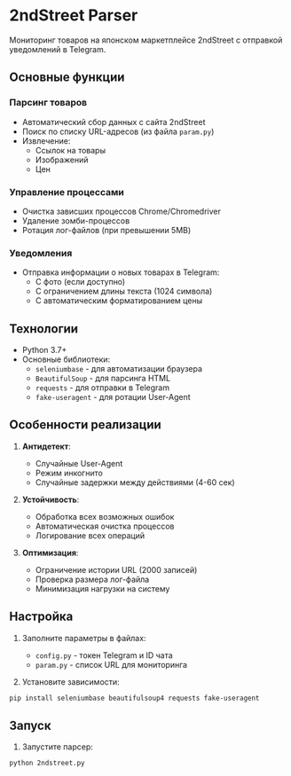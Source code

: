 # 2ndStreet Parser

Мониторинг товаров на японском маркетплейсе 2ndStreet с отправкой уведомлений в Telegram.

## Основные функции

### Парсинг товаров
- Автоматический сбор данных с сайта 2ndStreet
- Поиск по списку URL-адресов (из файла `param.py`)
- Извлечение:
  - Ссылок на товары
  - Изображений
  - Цен

### Управление процессами
- Очистка зависших процессов Chrome/Chromedriver
- Удаление зомби-процессов
- Ротация лог-файлов (при превышении 5MB)

### Уведомления
- Отправка информации о новых товарах в Telegram:
  - С фото (если доступно)
  - С ограничением длины текста (1024 символа)
  - С автоматическим форматированием цены

## Технологии

- Python 3.7+
- Основные библиотеки:
  - `seleniumbase` - для автоматизации браузера
  - `BeautifulSoup` - для парсинга HTML
  - `requests` - для отправки в Telegram
  - `fake-useragent` - для ротации User-Agent

## Особенности реализации

1. **Антидетект**:
   - Случайные User-Agent
   - Режим инкогнито
   - Случайные задержки между действиями (4-60 сек)

2. **Устойчивость**:
   - Обработка всех возможных ошибок
   - Автоматическая очистка процессов
   - Логирование всех операций

3. **Оптимизация**:
   - Ограничение истории URL (2000 записей)
   - Проверка размера лог-файла
   - Минимизация нагрузки на систему

## Настройка

1. Заполните параметры в файлах:
   - `config.py` - токен Telegram и ID чата
   - `param.py` - список URL для мониторинга

2. Установите зависимости:
```bash
pip install seleniumbase beautifulsoup4 requests fake-useragent
```

## Запуск

1. Запустите парсер:
```bash
python 2ndstreet.py
```